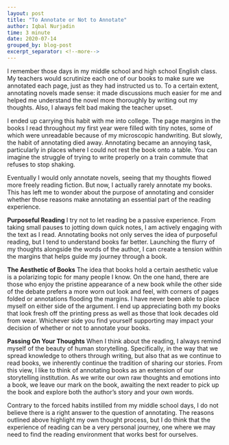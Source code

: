 ```yaml
---
layout: post
title: "To Annotate or Not to Annotate"
author: Iqbal Nurjadin
time: 3 minute
date: 2020-07-14
grouped_by: blog-post
excerpt_separator: <!--more-->
---
```


I remember those days in my middle school and high school English class. My teachers would scrutinize each one of our books to make sure we annotated each page, just as they had instructed us to. To a certain extent, annotating novels made sense: it made discussions much easier for me and helped me understand the novel more thoroughly by writing out my thoughts. Also, I always felt bad making the teacher upset.

I ended up carrying this habit with me into college. The page margins in the books I read throughout my first year were filled with tiny notes, some of which were unreadable because of my microscopic handwriting. But slowly, the habit of annotating died away. Annotating became an annoying task, particularly in places where I could not rest the book onto a table. You can imagine the struggle of trying to write properly on a train commute that refuses to stop shaking.

Eventually I would only annotate novels, seeing that my thoughts flowed more freely reading fiction. But now, I actually rarely annotate my books. This has left me to wonder about the purpose of annotating and consider whether those reasons make annotating an essential part of the reading experience.

**Purposeful Reading**
I try not to let reading be a passive experience. From taking small pauses to jotting down quick notes, I am actively engaging with the text as I read. Annotating books not only serves the idea of purposeful reading, but I tend to understand books far better. Launching the flurry of my thoughts alongside the words of the author, I can create a tension within the margins that helps guide my journey through a book.

**The Aesthetic of Books**
The idea that books hold a certain aesthetic value is a polarizing topic for many people I know. On the one hand, there are those who enjoy the pristine appearance of a new book while the other side of the debate prefers a more worn out look and feel, with corners of pages folded or annotations flooding the margins. I have never been able to place myself on either side of the argument. I end up appreciating both my books that look fresh off the printing press as well as those that look decades old from wear. Whichever side you find yourself supporting may impact your decision of whether or not to annotate your books.

**Passing On Your Thoughts**
When I think about the reading, I always remind myself of the beauty of human storytelling. Specifically, in the way that we spread knowledge to others through writing, but also that as we continue to read books, we inherently continue the tradition of sharing our stories. From this view, I like to think of annotating books as an extension of our storytelling institution. As we write our own raw thoughts and emotions into a book, we leave our mark on the book, awaiting the next reader to pick up the book and explore both the author’s story and your own words.

Contrary to the forced habits instilled from my middle school days, I do not believe there is a right answer to the question of annotating. The reasons outlined above highlight my own thought process, but I do think that the experience of reading can be a very personal journey, one where we may need to find the reading environment that works best for ourselves.
